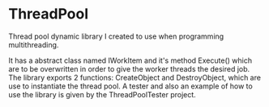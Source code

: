 # ThreadPool
Thread pool dynamic library I created to use when programming multithreading.

It has a abstract class named IWorkItem and it's method Execute() which are to be overwritten in order to give the worker threads the desired job.
The library exports 2 functions: CreateObject and DestroyObject, which are use to instantiate the thread pool.
A tester and also an example of how to use the library is given by the ThreadPoolTester project.

